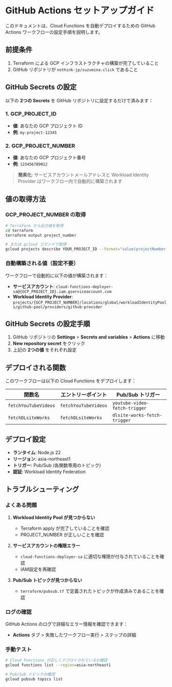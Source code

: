 # GitHub Actions セットアップガイド

このドキュメントは、Cloud Functions を自動デプロイするための GitHub Actions ワークフローの設定手順を説明します。

## 前提条件

1. Terraform による GCP インフラストラクチャの構築が完了していること
2. GitHub リポジトリが `nothink-jp/suzumina.click` であること

## GitHub Secrets の設定

以下の **2つの Secrets** を GitHub リポジトリに設定するだけで済みます：

### 1. GCP_PROJECT_ID
- **値**: あなたの GCP プロジェクト ID
- **例**: `my-project-12345`

### 2. GCP_PROJECT_NUMBER
- **値**: あなたの GCP プロジェクト番号
- **例**: `123456789012`

> **簡素化**: サービスアカウントメールアドレスと Workload Identity Provider はワークフロー内で自動的に構築されます

## 値の取得方法

### GCP_PROJECT_NUMBER の取得

```bash
# Terraform から出力値を取得
cd terraform
terraform output project_number

# または gcloud コマンドで取得
gcloud projects describe YOUR_PROJECT_ID --format="value(projectNumber)"
```

### 自動構築される値（設定不要）

ワークフローで自動的に以下の値が構築されます：

- **サービスアカウント**: `cloud-functions-deployer-sa@{GCP_PROJECT_ID}.iam.gserviceaccount.com`
- **Workload Identity Provider**: `projects/{GCP_PROJECT_NUMBER}/locations/global/workloadIdentityPools/github-pool/providers/github-provider`

## GitHub Secrets の設定手順

1. GitHub リポジトリの **Settings** > **Secrets and variables** > **Actions** に移動
2. **New repository secret** をクリック
3. 上記の **2つの値** をそれぞれ設定

## デプロイされる関数

このワークフローは以下の Cloud Functions をデプロイします：

| 関数名 | エントリーポイント | Pub/Sub トリガー |
|--------|-------------------|------------------|
| `fetchYouTubeVideos` | `fetchYouTubeVideos` | `youtube-video-fetch-trigger` |
| `fetchDLsiteWorks` | `fetchDLsiteWorks` | `dlsite-works-fetch-trigger` |

## デプロイ設定

- **ランタイム**: Node.js 22
- **リージョン**: asia-northeast1  
- **トリガー**: Pub/Sub (各関数専用のトピック)
- **認証**: Workload Identity Federation

## トラブルシューティング

### よくある問題

1. **Workload Identity Pool が見つからない**
   - Terraform apply が完了していることを確認
   - PROJECT_NUMBER が正しいことを確認

2. **サービスアカウントの権限エラー**
   - `cloud-functions-deployer-sa` に適切な権限が付与されていることを確認
   - IAM設定を再確認

3. **Pub/Sub トピックが見つからない**
   - `terraform/pubsub.tf` で定義されたトピックが作成済みであることを確認

### ログの確認

GitHub Actions のログで詳細なエラー情報を確認できます：
- **Actions** タブ > 失敗したワークフロー実行 > ステップの詳細

### 手動テスト

```bash
# Cloud Functions が正しくデプロイされているか確認
gcloud functions list --region=asia-northeast1

# Pub/Sub トピックの確認  
gcloud pubsub topics list